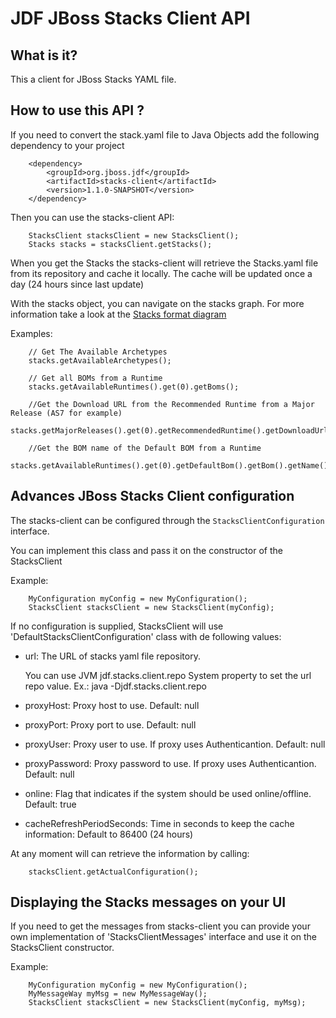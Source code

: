 JDF JBoss Stacks Client API
===========================

What is it?
-----------

This a client for JBoss Stacks YAML file. 

How to use this API ?
---------------------

If you need to convert the stack.yaml file to Java Objects add the following dependency to your project

        <dependency>
            <groupId>org.jboss.jdf</groupId>
            <artifactId>stacks-client</artifactId>
            <version>1.1.0-SNAPSHOT</version>
        </dependency>
        
Then you can use the stacks-client API:        

        StacksClient stacksClient = new StacksClient();
        Stacks stacks = stacksClient.getStacks();
        
When you get the Stacks the stacks-client will retrieve the Stacks.yaml file from its repository and cache it locally.
The cache will be updated once a day (24 hours since last update)

With the stacks object, you can navigate on the stacks graph. For more information take a look at the [Stacks format diagram](https://raw.github.com/jboss-jdf/jdf-stack/1.0.0.Final/fileformat.png)

Examples:

        // Get The Available Archetypes
        stacks.getAvailableArchetypes();
        
        // Get all BOMs from a Runtime 
        stacks.getAvailableRuntimes().get(0).getBoms();
        
        //Get the Download URL from the Recommended Runtime from a Major Release (AS7 for example)
        stacks.getMajorReleases().get(0).getRecommendedRuntime().getDownloadUrl(); 

        //Get the BOM name of the Default BOM from a Runtime
        stacks.getAvailableRuntimes().get(0).getDefaultBom().getBom().getName(); 


Advances JBoss Stacks Client configuration
------------------------------------------

The stacks-client can be configured through the `StacksClientConfiguration` interface.

You can implement this class and pass it on the constructor of the StacksClient

Example:

        MyConfiguration myConfig = new MyConfiguration();
        StacksClient stacksClient = new StacksClient(myConfig);

If no configuration is supplied, StacksClient will use 'DefaultStacksClientConfiguration' class with de following values:

- url: The URL of stacks yaml file repository. 

  You can use JVM jdf.stacks.client.repo System property to set the url repo value. Ex.: java -Djdf.stacks.client.repo <YourMainClass> 

- proxyHost: Proxy host to use. Default: null
- proxyPort: Proxy port to use. Default: null
- proxyUser: Proxy user to use. If proxy uses Authenticantion. Default: null
- proxyPassword: Proxy password to use. If proxy uses Authenticantion. Default: null

- online: Flag that indicates if the system should be used online/offline. Default: true
- cacheRefreshPeriodSeconds: Time in seconds to keep the cache information: Default to 86400 (24 hours)


At any moment will can retrieve the information by calling:

        stacksClient.getActualConfiguration();
        
    
Displaying the Stacks messages on your UI
-----------------------------------------

If you need to get the messages from stacks-client you can provide your own implementation of 'StacksClientMessages' interface and use it on the StacksClient constructor.

Example:

        MyConfiguration myConfig = new MyConfiguration();
        MyMessageWay myMsg = new MyMessageWay();
        StacksClient stacksClient = new StacksClient(myConfig, myMsg);
        
               
